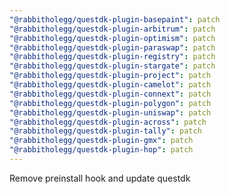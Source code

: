 ```yaml
---
"@rabbitholegg/questdk-plugin-basepaint": patch
"@rabbitholegg/questdk-plugin-arbitrum": patch
"@rabbitholegg/questdk-plugin-optimism": patch
"@rabbitholegg/questdk-plugin-paraswap": patch
"@rabbitholegg/questdk-plugin-registry": patch
"@rabbitholegg/questdk-plugin-stargate": patch
"@rabbitholegg/questdk-plugin-project": patch
"@rabbitholegg/questdk-plugin-camelot": patch
"@rabbitholegg/questdk-plugin-connext": patch
"@rabbitholegg/questdk-plugin-polygon": patch
"@rabbitholegg/questdk-plugin-uniswap": patch
"@rabbitholegg/questdk-plugin-across": patch
"@rabbitholegg/questdk-plugin-tally": patch
"@rabbitholegg/questdk-plugin-gmx": patch
"@rabbitholegg/questdk-plugin-hop": patch
---
```


Remove preinstall hook and update questdk
